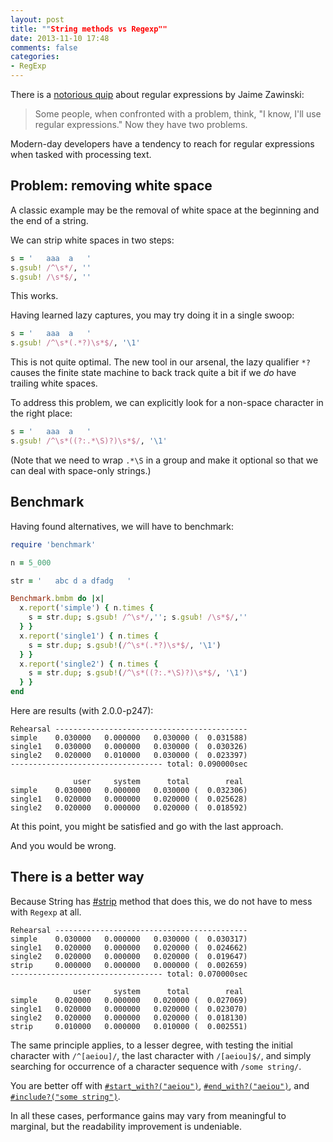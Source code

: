 ```yaml
---
layout: post
title: ""String methods vs Regexp""
date: 2013-11-10 17:48
comments: false
categories: 
- RegExp
---
```

There is a [notorious quip](http://regex.info/blog/2006-09-15/247)
about regular expressions by Jaime Zawinski:
> Some people, when confronted with a problem, think, "I know,
> I'll use regular expressions." Now they have two problems.

Modern-day developers have a tendency to reach for regular
expressions when tasked with processing text.

## Problem: removing white space
A classic example may be the removal of white space at the
beginning and the end of a string.

We can strip white spaces in two steps:

```ruby Naïve approach
s = '   aaa  a   '
s.gsub! /^\s*/, ''
s.gsub! /\s*$/, ''
```

This works.

Having learned lazy captures, you may try doing it in a single
swoop:

```ruby Single swoop 1
s = '   aaa  a   '
s.gsub! /^\s*(.*?)\s*$/, '\1'
```

This is not quite optimal.
The new tool in our arsenal, the lazy qualifier `*?` causes
the finite state machine to back track quite a bit if
we _do_ have trailing white spaces.

To address this problem, we can explicitly look for a non-space
character in the right place:

```ruby Single swoop 2
s = '   aaa  a   '
s.gsub! /^\s*((?:.*\S)?)\s*$/, '\1'
```

(Note that we need to wrap `.*\S` in a group and make it optional
so that we can deal with space-only strings.)

## Benchmark
Having found alternatives, we will have to benchmark:

```ruby
require 'benchmark'

n = 5_000

str = '   abc d a dfadg   '

Benchmark.bmbm do |x|
  x.report('simple') { n.times {
    s = str.dup; s.gsub! /^\s*/,''; s.gsub! /\s*$/,''
  } }
  x.report('single1') { n.times {
    s = str.dup; s.gsub!(/^\s*(.*?)\s*$/, '\1')
  } }
  x.report('single2') { n.times {
    s = str.dup; s.gsub!(/^\s*((?:.*\S)?)\s*$/, '\1')
  } }
end
```

Here are results (with 2.0.0-p247):
```text
Rehearsal -------------------------------------------
simple    0.030000   0.000000   0.030000 (  0.031588)
single1   0.030000   0.000000   0.030000 (  0.030326)
single2   0.020000   0.010000   0.030000 (  0.023397)
---------------------------------- total: 0.090000sec

              user     system      total        real
simple    0.030000   0.000000   0.030000 (  0.032306)
single1   0.020000   0.000000   0.020000 (  0.025628)
single2   0.020000   0.000000   0.020000 (  0.018592)
```

At this point, you might be satisfied and go with the last approach.

And you would be wrong.

## There is a better way
Because String has [#strip](http://www.ruby-doc.org/core-1.9.3/String.html#method-i-strip)
method that does this, we do not have to mess with
`Regexp` at all.

```text
Rehearsal -------------------------------------------
simple    0.030000   0.000000   0.030000 (  0.030317)
single1   0.020000   0.000000   0.020000 (  0.024662)
single2   0.020000   0.000000   0.020000 (  0.019647)
strip     0.000000   0.000000   0.000000 (  0.002659)
---------------------------------- total: 0.070000sec

              user     system      total        real
simple    0.020000   0.000000   0.020000 (  0.027069)
single1   0.020000   0.000000   0.020000 (  0.023070)
single2   0.020000   0.000000   0.020000 (  0.018130)
strip     0.010000   0.000000   0.010000 (  0.002551)
```

The same principle applies, to a lesser degree,
with testing the initial character with
`/^[aeiou]/`, the last character with `/[aeiou]$/`, and
simply searching for occurrence of a character sequence with
`/some string/`.

You are better off with
[`#start_with?("aeiou")`](http://www.ruby-doc.org/core-1.9.3/String.html#method-i-start_with-3F),
[`#end_with?("aeiou")`](http://www.ruby-doc.org/core-1.9.3/String.html#method-i-end_with-3F),
and
[`#include?("some string")`](http://www.ruby-doc.org/core-1.9.3/String.html#method-i-include-3F).

In all these cases, performance gains may vary from meaningful to
marginal, but the readability improvement is undeniable.

